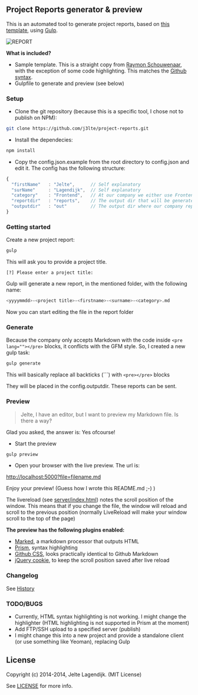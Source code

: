 ## Project Reports generator & preview

This is an automated tool to generate project reports, based on [this template](https://github.com/raymonschouwenaar/tech-report-temp), using [Gulp](http://gulpjs.com/).

![REPORT](http://i.imgur.com/gOYNkQe.jpg)

**What is included?**

* Sample template. This is a straight copy from [Raymon Schouwenaar](https://github.com/raymonschouwenaar/), with the exception of some code highlighting. This matches the [Github syntax](https://help.github.com/articles/github-flavored-markdown/).
* Gulpfile to generate and preview (see below)

### <a name="setup"></a>Setup

* Clone the git repository (because this is a specific tool, I chose not to publish on NPM):

```bash
git clone https://github.com/j3lte/project-reports.git
```

* Install the dependecies:

```bash
npm install
```

* Copy the config.json.example from the root directory to config.json and edit it. The config has the following structure:

```javascript
{
  "firstName"   : "Jelte",      // Self explanatory
  "surName"     : "Lagendijk",  // Self explanatory
  "category"    : "Frontend",   // At our company we either use Frontend or System
  "reportdir"   : "reports",    // The output dir that will be generated in your folder
  "outputdir"   : "out"         // The output dir where our company reports (rewritten code blocks) will be exported
}
```

### <a name="start"></a>Getting started

Create a new project report:

```bash
gulp
```

This will ask you to provide a project title.

```
[?] Please enter a project title:
```

Gulp will generate a new report, in the mentioned folder, with the following name:

```bash
<yyyymmdd>-<project title>-<firstname>-<surname>-<category>.md
```

Now you can start editing the file in the report folder

### <a name="generate"></a>Generate

Because the company only accepts Markdown with the code inside ```<pre lang=""></pre>``` blocks, it conflicts with the GFM style. So, I created a new gulp task:

```bash
gulp generate
```

This will basically replace all backticks (\`\`\`) with ```<pre></pre>``` blocks

They will be placed in the config.outputdir. These reports can be sent.

### <a name="preview"></a>Preview

>Jelte, I have an editor, but I want to preview my Markdown file. Is there a way?

Glad you asked, the answer is: Yes ofcourse!

* Start the preview

```bash
gulp preview
```

* Open your browser with the live preview. The url is:

[http://localhost:5000?file=filename.md](http://localhost:5000?file=filename.md)

Enjoy your preview! (Guess how I wrote this README.md ;-) )

The livereload (see [server/index.html](https://github.com/j3lte/project-reports/blob/master/server/index.html)) notes the scroll position of the window. This means that if you change the file, the window will reload and scroll to the previous position (normally LiveReload will make your window scroll to the top of the page)

**The preview has the following plugins enabled:**

* [Marked](https://github.com/chjj/marked), a markdown processor that outputs HTML
* [Prism](http://prismjs.com/), syntax highlighting
* [Github CSS](https://github.com/sindresorhus/github-markdown-css/), looks practically identical to Github Markdown
* [jQuery cookie](https://github.com/carhartl/jquery-cookie), to keep the scroll position saved after live reload

### <a name="changelog"></a>Changelog

See [History](https://github.com/j3lte/project-reports/blob/master/History.md)

### <a name="todo"></a>TODO/BUGS

* Currently, HTML syntax highlighting is not working. I might change the highlighter (HTML highlighting is not supported in Prism at the moment)
* Add FTP/SSH upload to a specified server (publish)
* I might change this into a new project and provide a standalone client (or use something like Yeoman), replacing Gulp

## <a name="license"></a>License

Copyright (c) 2014-2014, Jelte Lagendijk. (MIT License)

See [LICENSE](https://raw.githubusercontent.com/j3lte/project-reports/master/LICENSE) for more info.

